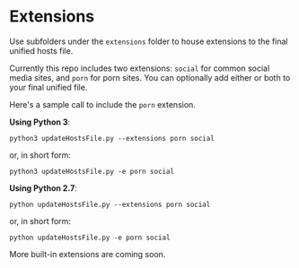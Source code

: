 # Extensions

Use subfolders under the `extensions` folder to house extensions to the final unified hosts file.

Currently this repo includes two extensions: `social` for common social media sites, and `porn` for porn sites.  You can optionally add either or both to your final unified file.

Here's a sample call to include the `porn` extension.

**Using Python 3**:

    python3 updateHostsFile.py --extensions porn social

or, in short form:

    python3 updateHostsFile.py -e porn social

**Using Python 2.7**:

    python updateHostsFile.py --extensions porn social

or, in short form:

    python updateHostsFile.py -e porn social


More built-in extensions are coming soon.
